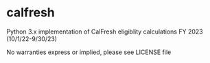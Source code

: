 # calfresh

Python 3.x implementation of CalFresh eligiblity calculations FY 2023 (10/1/22-9/30/23)

No warranties express or implied, please see LICENSE file



